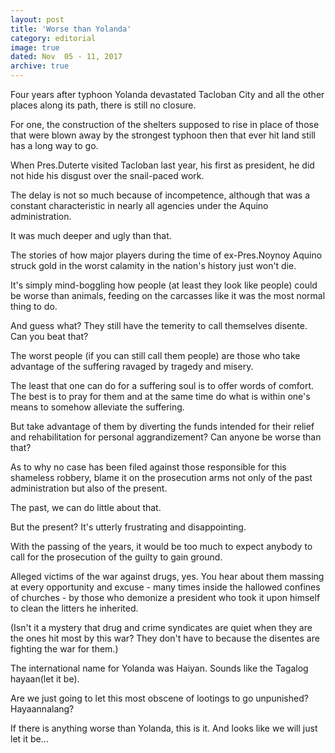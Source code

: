 ```yaml
---
layout: post
title: 'Worse than Yolanda'
category: editorial
image: true
dated: Nov  05 - 11, 2017
archive: true
---
```


Four years after typhoon Yolanda devastated Tacloban City and all the other places along its path, there is still no closure.

For one, the construction of the shelters supposed to rise in place of those that were blown away by the strongest typhoon then that ever hit land still has a long way to go.

When Pres.Duterte visited Tacloban last year, his first as president, he did not hide his disgust over the snail-paced work.

The delay is not so much because of incompetence, although that was a constant characteristic in nearly all agencies under the Aquino administration.

It was much deeper and ugly than that.

The stories of how major players during the time of ex-Pres.Noynoy Aquino struck gold in the worst calamity in the nation's history just won't die.

It's simply mind-boggling how people (at least they look like people) could be worse than animals, feeding on the carcasses like it was the most normal thing to do.

And guess what? They still have the temerity to call themselves disente. Can you beat that?

The worst people (if you can still call them people) are those who take advantage of the suffering ravaged by tragedy and misery.

The least that one can do for a suffering soul is to offer words of comfort. The best is to pray for them and at the same time do what is within one's means to somehow alleviate the suffering.

But take advantage of them by diverting the funds intended for their relief and rehabilitation for personal aggrandizement? Can anyone be worse than that?

As to why no case has been filed against those responsible for this shameless robbery, blame it on the prosecution arms not only of the past administration but also of the present.

The past, we can do little about that.

But the present? It's utterly frustrating and disappointing.

With the passing of the years, it would be too much to expect anybody to call for the prosecution of the guilty to gain ground.

Alleged victims of the war against drugs, yes. You hear about them massing at every opportunity and excuse - many times inside the hallowed confines of churches - by those who demonize a president who took it upon himself to clean the litters he inherited.

(Isn't it a mystery that drug and crime syndicates are quiet when they are the ones hit most by this war? They don't have to because the disentes are fighting the war for them.)

The international name for Yolanda was Haiyan. Sounds like the Tagalog hayaan(let it be).

Are we just going to let this most obscene of lootings to go unpunished? Hayaannalang?

If there is anything worse than Yolanda, this is it. And looks like we will just let it be...